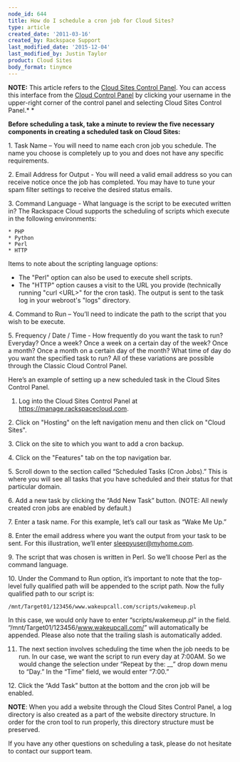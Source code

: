 ```yaml
---
node_id: 644
title: How do I schedule a cron job for Cloud Sites?
type: article
created_date: '2011-03-16'
created_by: Rackspace Support
last_modified_date: '2015-12-04'
last_modified_by: Justin Taylor
product: Cloud Sites
body_format: tinymce
---
```


**NOTE:** This article refers to the [Cloud Sites Control
Panel](https://manage.rackspacecloud.com/). You can access this
interface from the [Cloud Control Panel](https://mycloud.rackspace.com/)
by clicking your username in the upper-right corner of the control panel
and selecting Cloud Sites Control Panel.*
*

**Before scheduling a task, take a minute to review the five necessary
components in creating a scheduled task on Cloud Sites:**

1\. Task Name &ndash; You will need to name each cron job you schedule. The
name you choose is completely up to you and does not have any specific
requirements.

2\. Email Address for Output - You will need a valid email address so you
can receive notice once the job has completed. You may have to tune your
spam filter settings to receive the desired status emails.

3\. Command Language - What language is the script to be executed written
in? The Rackspace Cloud supports the scheduling of scripts which execute
in the following environments:

    * PHP
    * Python
    * Perl
    * HTTP

Items to note about the scripting language options:

-   The "Perl" option can also be used to execute shell scripts.
-   The "HTTP" option causes a visit to the URL you provide (technically
    running "curl &lt;URL&gt;" for the cron task).  The output is sent
    to the task log in your webroot's "logs" directory.

4\. Command to Run &ndash; You&rsquo;ll need to indicate the path to the script that
you wish to be execute.

5\. Frequency / Date / Time - How frequently do you want the task to run?
Everyday? Once a week? Once a week on a certain day of the week? Once a
month? Once a month on a certain day of the month? What time of day do
you want the specified task to run? All of these variations are possible
through the Classic Cloud Control Panel.


Here&rsquo;s an example of setting up a new scheduled task in the Cloud Sites
Control Panel.


1. Log into the Cloud Sites Control Panel at
<https://manage.rackspacecloud.com>.

2\. Click on "Hosting" on the left navigation menu and then click on
"Cloud Sites".

3\. Click on the site to which you want to add a cron backup.

4\. Click on the "Features" tab on the top navigation bar.

5\. Scroll down to the section called &ldquo;Scheduled Tasks (Cron Jobs).&rdquo; This
is where you will see all tasks that you have scheduled and their status
for that particular domain.

6\. Add a new task by clicking the &ldquo;Add New Task&rdquo; button. (NOTE: All
newly created cron jobs are enabled by default.)

7\. Enter a task name. For this example, let&rsquo;s call our task as &ldquo;Wake Me
Up.&rdquo;

8\. Enter the email address where you want the output from your task to
be sent. For this illustration, we&rsquo;ll enter sleepyuser@myhome.com.

9\. The script that was chosen is written in Perl. So we&rsquo;ll choose Perl
as the command language.

10\. Under the Command to Run option, it&rsquo;s important to note that the
top-level fully qualified path will be appended to the script path. Now
the fully qualified path to our script is:

    /mnt/Target01/123456/www.wakeupcall.com/scripts/wakemeup.pl

In this case, we would only have to enter &ldquo;scripts/wakemeup.pl&rdquo; in the
field. &ldquo;/mnt/Target01/123456/www.wakeupcall.com/&rdquo; will automatically be
appended. Please also note that the trailing slash is automatically
added.


11. The next section involves scheduling the time when the job needs to
be run. In our case, we want the script to run every day at 7:00AM. So
we would change the selection under &ldquo;Repeat by the: \_\_&rdquo; drop down menu
to &ldquo;Day.&rdquo; In the &ldquo;Time&rdquo; field, we would enter &ldquo;7:00.&rdquo;

12\. Click the &ldquo;Add Task&rdquo; button at the bottom and the cron job will be
enabled.


**NOTE**: When you add a website through the Cloud Sites Control Panel,
a log directory is also created as a part of the website directory
structure. In order for the cron tool to run properly, this directory
structure must be preserved.

If you have any other questions on scheduling a task, please do not
hesitate to contact our support team.

